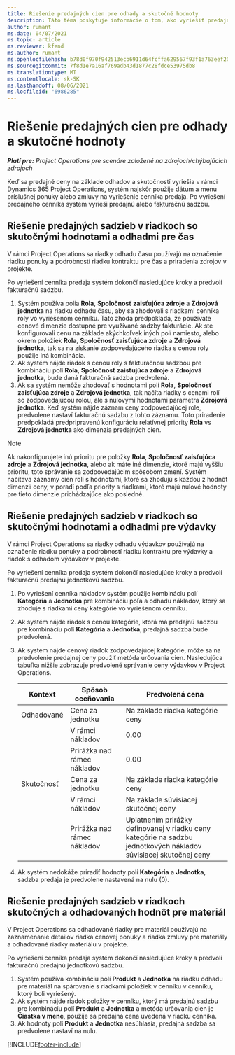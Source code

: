 ```yaml
---
title: Riešenie predajných cien pre odhady a skutočné hodnoty
description: Táto téma poskytuje informácie o tom, ako vyriešiť predajné sadzby pre odhady a skutočnosti.
author: rumant
ms.date: 04/07/2021
ms.topic: article
ms.reviewer: kfend
ms.author: rumant
ms.openlocfilehash: b78d0f970f942513ecb6911d64fcffa629567f93f1a763eef20ca168080e4d02
ms.sourcegitcommit: 7f8d1e7a16af769adb43d1877c28fdce53975db8
ms.translationtype: MT
ms.contentlocale: sk-SK
ms.lasthandoff: 08/06/2021
ms.locfileid: "6986285"
---
```

# <a name="resolve-sales-prices-for-estimates-and-actuals"></a>Riešenie predajných cien pre odhady a skutočné hodnoty

_**Platí pre:** Project Operations pre scenáre založené na zdrojoch/chýbajúcich zdrojoch_

Keď sa predajné ceny na základe odhadov a skutočností vyriešia v rámci Dynamics 365 Project Operations, systém najskôr použije dátum a menu príslušnej ponuky alebo zmluvy na vyriešenie cenníka predaja. Po vyriešení predajného cenníka systém vyrieši predajnú alebo fakturačnú sadzbu.

## <a name="resolve-sales-rates-on-actual-and-estimate-lines-for-time"></a>Riešenie predajných sadzieb v riadkoch so skutočnými hodnotami a odhadmi pre čas

V rámci Project Operations sa riadky odhadu času používajú na označenie riadku ponuky a podrobností riadku kontraktu pre čas a priradenia zdrojov v projekte.

Po vyriešení cenníka predaja systém dokončí nasledujúce kroky a predvolí fakturačnú sadzbu.

1. Systém používa polia **Rola**, **Spoločnosť zaisťujúca zdroje** a **Zdrojová jednotka** na riadku odhadu času, aby sa zhodovali s riadkami cenníka roly vo vyriešenom cenníku. Táto zhoda predpokladá, že používate cenové dimenzie dostupné pre využívané sadzby fakturácie. Ak ste konfigurovali cenu na základe akýchkoľvek iných polí namiesto, alebo okrem položiek **Rola**, **Spoločnosť zaisťujúca zdroje** a **Zdrojová jednotka**,  tak sa na získanie zodpovedajúceho riadka s cenou roly použije iná kombinácia.
2. Ak systém nájde riadok s cenou roly s fakturačnou sadzbou pre kombináciu polí **Rola**, **Spoločnosť zaisťujúca zdroje** a **Zdrojová jednotka**, bude daná fakturačná sadzba predvolená.
3. Ak sa systém nemôže zhodovať s hodnotami polí **Rola**, **Spoločnosť zaisťujúca zdroje** a **Zdrojová jednotka**, tak načíta riadky s cenami rolí so zodpovedajúcou rolou, ale s nulovými hodnotami parametra **Zdrojová jednotka**. Keď systém nájde záznam ceny zodpovedajúcej role, predvolene nastaví fakturačnú sadzbu z tohto záznamu. Toto priradenie predpokladá predpripravenú konfiguráciu relatívnej priority **Rola** vs **Zdrojová jednotka** ako dimenzia predajných cien.

> [!NOTE]
> Ak nakonfigurujete inú prioritu pre položky **Rola**, **Spoločnosť zaisťujúca zdroje** a **Zdrojová jednotka**, alebo ak máte iné dimenzie, ktoré majú vyššiu prioritu, toto správanie sa zodpovedajúcim spôsobom zmení. Systém načítava záznamy cien rolí s hodnotami, ktoré sa zhodujú s každou z hodnôt dimenzií ceny, v poradí podľa priority s riadkami, ktoré majú nulové hodnoty pre tieto dimenzie prichádzajúce ako posledné.

## <a name="resolve-sales-rates-on-actual-and-estimate-lines-for-expense"></a>Riešenie predajných sadzieb v riadkoch so skutočnými hodnotami a odhadmi pre výdavky

V rámci Project Operations sa riadky odhadu výdavkov používajú na označenie riadku ponuky a podrobností riadku kontraktu pre výdavky a riadok s odhadom výdavkov v projekte.

Po vyriešení cenníka predaja systém dokončí nasledujúce kroky a predvolí fakturačnú predajnú jednotkovú sadzbu.

1. Po vyriešení cenníka nákladov systém použije kombináciu polí **Kategória** a **Jednotka** pre kombináciu poľa a odhadu nákladov, ktorý sa zhoduje s riadkami ceny kategórie vo vyriešenom cenníku.
2. Ak systém nájde riadok s cenou kategórie, ktorá má predajnú sadzbu pre kombináciu polí **Kategória** a **Jednotka**, predajná sadzba bude predvolená.
3. Ak systém nájde cenový riadok zodpovedajúcej kategórie, môže sa na predvolenie predajnej ceny použiť metóda určovania cien. Nasledujúca tabuľka nižšie zobrazuje predvolené správanie ceny výdavkov v Project Operations.

    | Kontext | Spôsob oceňovania | Predvolená cena |
    | --- | --- | --- |
    | Odhadované | Cena za jednotku | Na základe riadka kategórie ceny |
    | &nbsp; | V rámci nákladov | 0.00 |
    | &nbsp; | Prirážka nad rámec nákladov | 0.00 |
    | Skutočnosť | Cena za jednotku | Na základe riadka kategórie ceny |
    | &nbsp; | V rámci nákladov | Na základe súvisiacej skutočnej ceny |
    | &nbsp; | Prirážka nad rámec nákladov | Uplatnením prirážky definovanej v riadku ceny kategórie na sadzbu jednotkových nákladov súvisiacej skutočnej ceny |

4. Ak systém nedokáže priradiť hodnoty polí **Kategória** a **Jednotka**, sadzba predaja je predvolene nastavená na nulu (0).

## <a name="resolve-sales-rates-on-actual-and-estimate-lines-for-material"></a>Riešenie predajných sadzieb v riadkoch skutočných a odhadovaných hodnôt pre materiál

V Project Operations sa odhadované riadky pre materiál používajú na zaznamenanie detailov riadka cenovej ponuky a riadka zmluvy pre materiály a odhadované riadky materiálu v projekte.

Po vyriešení cenníka predaja systém dokončí nasledujúce kroky a predvolí fakturačnú predajnú jednotkovú sadzbu.

1. Systém používa kombináciu polí **Produkt** a **Jednotka** na riadku odhadu pre materiál na spárovanie s riadkami položiek v cenníku v cenníku, ktorý boli vyriešený.
2. Ak systém nájde riadok položky v cenníku, ktorý má predajnú sadzbu pre kombináciu polí **Produkt** a **Jednotka** a metóda určovania cien je **Čiastka v mene**, použije sa predajná cena uvedená v riadku cenníka.
3. Ak hodnoty polí **Produkt** a **Jednotka** nesúhlasia, predajná sadzba sa predvolene nastaví na nulu.



[!INCLUDE[footer-include](../includes/footer-banner.md)]

